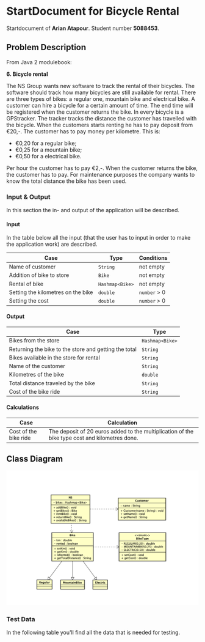 #  StartDocument for Bicycle Rental
Startdocument of **Arian Atapour**. Student number **5088453**.

## Problem Description
From Java 2 modulebook:

**6. Bicycle rental** 

   The NS Group wants new software to track the rental of their bicycles. The
   software should track how many bicycles are still available for rental. There are
   three types of bikes: a regular one, mountain bike and electrical bike. A
   customer can hire a bicycle for a certain amount of time. The end time will be
   registered when the customer returns the bike. In every bicycle is a GPStracker. The tracker tracks the distance the customer has travelled with the
   bicycle. When the customers starts renting he has to pay deposit from €20,-.
   The customer has to pay money per kilometre. This is:
   - €0,20 for a regular bike;
   - €0,25 for a mountain bike;
   - €0,50 for a electrical bike.
   
   Per hour the customer has to pay €2,-. When the customer returns the bike,
   the customer has to pay. For maintenance purposes the company wants to
   know the total distance the bike has been used.
   
### Input & Output
In this section the in- and output of the application will be described.

#### Input
In the table below all the input (that the user has to input in order to make the application work) are described.

| Case                               | Type            | Conditions   |
|------------------------------------|-----------------|--------------|
| Name of customer                   | `String`        | not empty    |
| Addition of bike to store          | `Bike`          | not empty    |
| Rental of bike                     | `Hashmap<Bike>` | not empty    |
| Setting the kilometres on the bike | `double`        | `number` > 0 |
| Setting the cost                   | `double`        | `number` > 0 |

#### Output

| Case                                                  | Type            |
|-------------------------------------------------------|-----------------|
| Bikes from the store                                  | `Hashmap<Bike>` |
| Returning the bike to the store and getting the total | `String`        |
| Bikes available in the store for rental               | `String`        |
| Name of the customer                                  | `String`        |
| Kilometres of the bike                                | `double`        |
| Total distance traveled by the bike                   | `String`        |
| Cost of the bike ride                                 | `String`         |

#### Calculations

| Case                  | Calculation                                                                                    |
|-----------------------|------------------------------------------------------------------------------------------------|
| Cost of the bike ride | The deposit of 20 euros added to the multiplication of the bike type cost and kilometres done. |  

## Class Diagram

![Class Diagram](classDiagram.png)

### Test Data

In the following table you'll find all the data that is needed for testing.